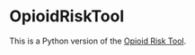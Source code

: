 OpioidRiskTool
==============

This is a Python version of the [Opioid Risk Tool](http://www.prescriberesponsibly.com/sites/default/files/pdf/risk/Opioid%20Risk%20Tool.pdf).
